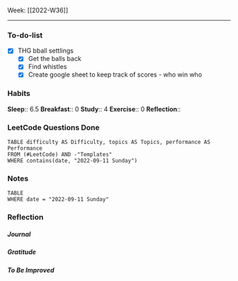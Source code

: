 Week: [[2022-W36]]
- - -
### To-do-list
- [x] THG bball settlings
	- [x] Get the balls back
	- [x] Find whistles
	- [x] Create google sheet to keep track of scores - who win who

### Habits
**Sleep**:: 6.5
**Breakfast**:: 0
**Study**:: 4
**Exercise**:: 0 
**Reflection**:: 

### LeetCode Questions Done
```dataview
TABLE difficulty AS Difficulty, topics AS Topics, performance AS Performance
FROM (#LeetCode) AND -"Templates"
WHERE contains(date, "2022-09-11 Sunday") 
```

### Notes
```dataview
TABLE
WHERE date = "2022-09-11 Sunday"
```

### Reflection
##### Journal
##### Gratitude
##### To Be Improved